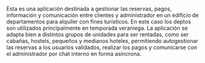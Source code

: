 Esta es una aplicación destinada a gestionar las reservas, pagos, información y comunicación entre clientes y administrador en un edificio de departamentos para alquiler con fines turísticos.
En este caso los deptos son utilizados principalmente en temporada veraniega. La aplicación se adapta bien a distintos grupos de unidades para ser rentadas, como ser cabañas, hostels, pequeños 
y medianos hoteles, permitiendo autogestionar las reservas a los usuarios validados, realizar los pagos y comunicarse con el administrador por chat interno en forma asíncrona.

